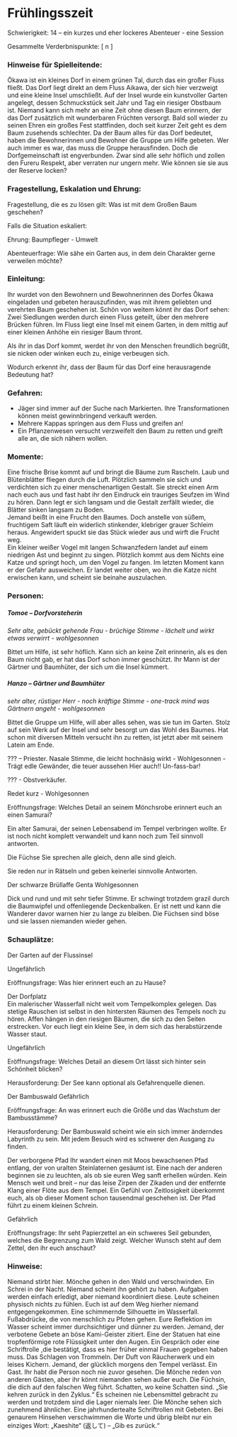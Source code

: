 # Frühlingsszeit
Schwierigkeit: 14 – ein kurzes und eher lockeres Abenteuer - eine Session

Gesammelte Verderbnispunkte: [ n ]

### Hinweise für Spielleitende:

Ōkawa ist ein kleines Dorf in einem grünen Tal, durch das ein großer Fluss fließt. Das Dorf liegt direkt an dem Fluss Aikawa, der sich hier verzweigt und eine kleine Insel umschließt. Auf der Insel wurde ein kunstvoller Garten angelegt, dessen Schmuckstück seit Jahr und Tag ein riesiger Obstbaum ist. Niemand kann sich mehr an eine Zeit ohne diesen Baum erinnern, der das Dorf zusätzlich mit wunderbaren Früchten versorgt. Bald soll wieder zu seinen Ehren ein großes Fest stattfinden, doch seit kurzer Zeit geht es dem Baum zusehends schlechter. Da der Baum alles für das Dorf bedeutet, haben die Bewohnerinnen und Bewohner die Gruppe um Hilfe gebeten. Wer auch immer es war, das muss die Gruppe herausfinden. Doch die Dorfgemeinschaft ist engverbunden. Zwar sind alle sehr höflich und zollen den Fureru Respekt, aber verraten nur ungern mehr. Wie können sie sie aus der Reserve locken?  

### Fragestellung, Eskalation und Ehrung:  
Fragestellung, die es zu lösen gilt: Was ist mit dem Großen Baum geschehen?

Falls die Situation eskaliert:

Ehrung: Baumpfleger - Umwelt 

Abenteuerfrage:
Wie sähe ein Garten aus, in dem dein Charakter gerne verweilen möchte?


### Einleitung:
Ihr wurdet von den Bewohnern und Bewohnerinnen des Dorfes Ōkawa eingeladen und gebeten herauszufinden, was mit ihrem geliebten und verehrten Baum geschehen ist. 
Schön von weitem könnt ihr das Dorf sehen: Zwei Siedlungen werden durch einen Fluss geteilt, über den mehrere Brücken führen. Im Fluss liegt eine Insel mit einem Garten, in dem mittig auf einer kleinen Anhöhe ein riesiger Baum thront.  

Als ihr in das Dorf kommt, werdet ihr von den Menschen freundlich begrüßt, sie nicken oder winken euch zu, einige verbeugen sich.  

Wodurch erkennt ihr, dass der Baum für das Dorf eine herausragende Bedeutung hat?


### Gefahren:
- Jäger sind immer auf der Suche nach Markierten. Ihre Transformationen können meist gewinnbringend verkauft werden.  
- Mehrere Kappas springen aus dem Fluss und greifen an!  
- Ein Pflanzenwesen versucht verzweifelt den Baum zu retten und greift alle an, die sich nähern wollen.  


### Momente:
Eine frische Brise kommt auf und bringt die Bäume zum Rascheln. Laub und Blütenblätter fliegen durch die Luft. Plötzlich sammeln sie sich und verdichten sich zu einer menschenartigen Gestalt. Sie streckt einen Arm nach euch aus und fast habt ihr den Eindruck ein trauriges Seufzen im Wind zu hören. Dann legt er sich langsam und die Gestalt zerfällt wieder, die Blätter sinken langsam zu Boden.  
Jemand beißt in eine Frucht den Baumes. Doch anstelle von süßem, fruchtigem Saft läuft ein widerlich stinkender, klebriger grauer Schleim heraus. Angewidert spuckt sie das Stück wieder aus und wirft die Frucht weg.  
Ein kleiner weißer Vogel mit langen Schwanzfedern landet auf einem niedrigen Ast und beginnt zu singen. Plötzlich kommt aus dem Nichts eine Katze und springt hoch, um den Vogel zu fangen. Im letzten Moment kann er der Gefahr ausweichen. Er landet weiter oben, wo ihn die Katze nicht erwischen kann, und scheint sie beinahe auszulachen.  


### Personen:
##### Tomoe – Dorfvorsteherin   

*Sehr alte, gebückt gehende Frau - brüchige Stimme - lächelt und wirkt etwas verwirrt - wohlgesonnen*

Bittet um Hilfe, ist sehr höflich. Kann sich an keine Zeit erinnerin, als es den Baum nicht gab, er hat das Dorf schon immer geschützt. Ihr Mann ist der Gärtner und Baumhüter, der sich um die Insel kümmert.

##### Hanzo – Gärtner und Baumhüter  

*sehr alter, rüstiger Herr - noch kräftige Stimme - one-track mind was Gärtnern angeht - wohlgesonnen*

Bittet die Gruppe um Hilfe, will aber alles sehen, was sie tun im Garten. Stolz auf sein Werk auf der Insel und sehr besorgt um das Wohl des Baumes. Hat schon mit diversen Mitteln versucht ihn zu retten, ist jetzt aber mit seinem Latein am Ende.

??? – Priester. 
Nasale Stimme, die leicht hochnäsig wirkt - Wohlgesonnen - Trägt edle Gewänder, die teuer aussehen Hier auch!! Un-fass-bar!

??? - Obstverkäufer. 

Redet kurz - Wohlgesonnen

Eröffnungsfrage: Welches Detail an seinem Mönchsrobe erinnert euch an einen Samurai?

Ein alter Samurai, der seinen Lebensabend im Tempel verbringen wollte. Er ist noch nicht komplett verwandelt und kann noch zum Teil sinnvoll antworten.

Die Füchse
Sie sprechen alle gleich, denn alle sind gleich.

Sie reden nur in Rätseln und geben keinerlei sinnvolle Antworten.

Der schwarze Brüllaffe Genta
Wohlgesonnen

Dick und rund und mit sehr tiefer Stimme. Er schwingt trotzdem grazil durch die Baumwipfel und offenliegende Deckenbalken. Er ist nett und kann die Wanderer davor warnen hier zu lange zu bleiben. Die Füchsen sind böse und sie lassen niemanden wieder gehen.

### Schauplätze:
Der Garten auf der Flussinsel

Ungefährlich

Eröffnungsfrage: Was hier erinnert euch an zu Hause?

Der Dorfplatz  
Ein malerischer Wasserfall nicht weit vom Tempelkomplex gelegen. Das stetige Rauschen ist selbst in den hintersten Räumen des Tempels noch zu hören. Affen hängen in den riesigen Bäumen, die sich zu den Seiten erstrecken. Vor euch liegt ein kleine See, in dem sich das herabstürzende Wasser staut.

Ungefährlich

Eröffnungsfrage: Welches Detail an diesem Ort lässt sich hinter sein Schönheit blicken?

Herausforderung: Der See kann optional als Gefahrenquelle dienen.

Der Bambuswald
Gefährlich

Eröffnungsfrage: An was erinnert euch die Größe und das Wachstum der Bambusstämme?

Herausforderung: Der Bambuswald scheint wie ein sich immer änderndes Labyrinth zu sein. Mit jedem Besuch wird es schwerer den Ausgang zu finden.

Der verborgene Pfad
Ihr wandert einen mit Moos bewachsenen Pfad entlang, der von uralten Steinlaternen gesäumt ist. Eine nach der anderen beginnen sie zu leuchten, als ob sie euren Weg sanft erhellen würden. Kein Mensch weit und breit – nur das leise Zirpen der Zikaden und der entfernte Klang einer Flöte aus dem Tempel. Ein Gefühl von Zeitlosigkeit überkommt euch, als ob dieser Moment schon tausendmal geschehen ist. Der Pfad führt zu einem kleinen Schrein.

Gefährlich

Eröffnungsfrage: Ihr seht Papierzettel an ein schweres Seil gebunden, welches die Begrenzung zum Wald zeigt. Welcher Wunsch steht auf dem Zettel, den ihr euch anschaut?

### Hinweise:
 Niemand stirbt hier.
 Mönche gehen in den Wald und verschwinden.
 Ein Schrei in der Nacht. Niemand scheint ihn gehört zu haben.
 Aufgaben werden einfach erledigt, aber niemand koordiniert diese.
 Leute scheinen physisch nichts zu fühlen.
 Euch ist auf dem Weg hierher niemand entgegengekommen.
 Eine schimmernde Silhouette im Wasserfall.
 Fußabdrücke, die von menschlich zu Pfoten gehen.
 Eure Reflektion im Wasser scheint immer durchsichtiger und dünner zu werden.
 Jemand, der verbotene Gebete an böse Kami-Geister zitiert.
 Eine der Statuen hat eine tropfenförmige rote Flüssigkeit unter den Augen.
 Ein Gespräch oder eine Schriftrolle ,die bestätigt, dass es hier früher einmal Frauen gegeben haben muss.
 Das Schlagen von Trommeln.
 Der Duft von Räucherwerk und ein leises Kichern.
 Jemand, der glücklich morgens den Tempel verlässt. Ein Gast. Ihr habt die Person noch nie zuvor gesehen.
 Die Mönche reden von anderen Gästen, aber ihr könnt niemanden sehen außer euch.
 Die Füchsin, die dich auf den falschen Weg führt.
 Schatten, wo keine Schatten sind.
 „Sie kehren zurück in den Zyklus.“
 Es scheinen nie Lebensmittel gebracht zu werden und trotzdem sind die Lager niemals leer.
 Die Mönche sehen sich zunehmend ähnlicher.
 Eine jahrhundertealte Schriftrollen mit Gebeten. Bei genaurem Hinsehen verschwimmen die Worte und übrig bleibt nur ein einziges Wort: „Kaeshite“ (返して) – „Gib es zurück.“
